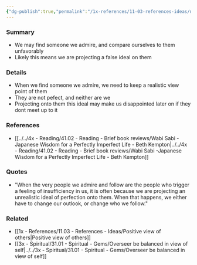 ```yaml
---
{"dg-publish":true,"permalink":"/1x-references/11-03-references-ideas/not-project-ideal-of-perfection-on-those-we-admire/","dgHomeLink":true,"dgPassFrontmatter":true,"dgShowBacklinks":true,"dgShowLocalGraph":false,"dgShowInlineTitle":true}
---
```



### Summary
- We may find someone we admire, and compare ourselves to them unfavorably
- Likely this means we are projecting a false ideal on them

### Details
- When we find someone we admire, we need to keep a realistic view point of them
- They are not pefect, and neither are we
- Projecting onto them this ideal may make us disappointed later on if they dont meet up to it

### References
- [[../../4x - Reading/41.02 - Reading - Brief book reviews/Wabi Sabi -Japanese Wisdom for a Perfectly Imperfect Life - Beth Kempton|../../4x - Reading/41.02 - Reading - Brief book reviews/Wabi Sabi -Japanese Wisdom for a Perfectly Imperfect Life - Beth Kempton]]

### Quotes
- "When the very people we admire and follow are the people who trigger a feeling of insufficiency in us, it is often because we are projecting an unrealistic ideal of perfection onto them. When that happens, we either have to change our outlook, or change who we follow."

### Related
- [[1x - References/11.03 - References - Ideas/Positive view of others|Positive view of others]]
- [[3x - Spiritual/31.01 - Spiritual - Gems/Overseer be balanced in view of self|../../3x - Spiritual/31.01 - Spiritual - Gems/Overseer be balanced in view of self]]